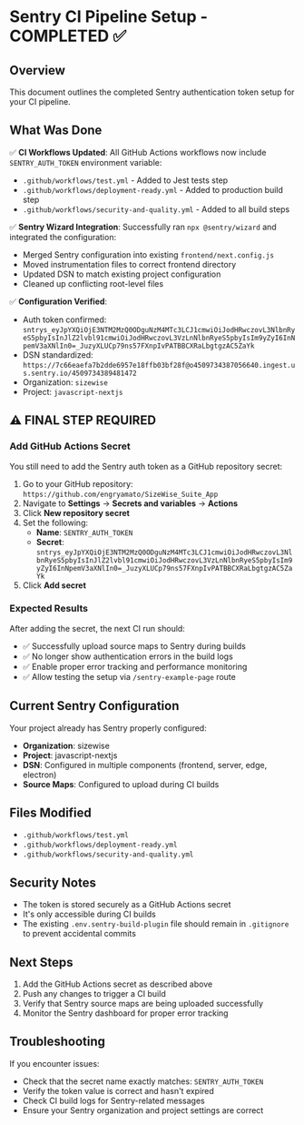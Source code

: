 # Sentry CI Pipeline Setup - COMPLETED ✅

## Overview
This document outlines the completed Sentry authentication token setup for your CI pipeline.

## What Was Done
✅ **CI Workflows Updated**: All GitHub Actions workflows now include `SENTRY_AUTH_TOKEN` environment variable:
- `.github/workflows/test.yml` - Added to Jest tests step
- `.github/workflows/deployment-ready.yml` - Added to production build step
- `.github/workflows/security-and-quality.yml` - Added to all build steps

✅ **Sentry Wizard Integration**: Successfully ran `npx @sentry/wizard` and integrated the configuration:
- Merged Sentry configuration into existing `frontend/next.config.js`
- Moved instrumentation files to correct frontend directory
- Updated DSN to match existing project configuration
- Cleaned up conflicting root-level files

✅ **Configuration Verified**:
- Auth token confirmed: `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`
- DSN standardized: `https://7c66eaefa7b2dde6957e18ffb03bf28f@o4509734387056640.ingest.us.sentry.io/4509734389481472`
- Organization: `sizewise`
- Project: `javascript-nextjs`

## ⚠️ FINAL STEP REQUIRED

### Add GitHub Actions Secret
You still need to add the Sentry auth token as a GitHub repository secret:

1. Go to your GitHub repository: `https://github.com/engryamato/SizeWise_Suite_App`
2. Navigate to **Settings** → **Secrets and variables** → **Actions**
3. Click **New repository secret**
4. Set the following:
   - **Name**: `SENTRY_AUTH_TOKEN`
   - **Secret**: `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`
5. Click **Add secret**

### Expected Results
After adding the secret, the next CI run should:
- ✅ Successfully upload source maps to Sentry during builds
- ✅ No longer show authentication errors in the build logs
- ✅ Enable proper error tracking and performance monitoring
- ✅ Allow testing the setup via `/sentry-example-page` route

## Current Sentry Configuration
Your project already has Sentry properly configured:
- **Organization**: sizewise
- **Project**: javascript-nextjs
- **DSN**: Configured in multiple components (frontend, server, edge, electron)
- **Source Maps**: Configured to upload during CI builds

## Files Modified
- `.github/workflows/test.yml`
- `.github/workflows/deployment-ready.yml` 
- `.github/workflows/security-and-quality.yml`

## Security Notes
- The token is stored securely as a GitHub Actions secret
- It's only accessible during CI builds
- The existing `.env.sentry-build-plugin` file should remain in `.gitignore` to prevent accidental commits

## Next Steps
1. Add the GitHub Actions secret as described above
2. Push any changes to trigger a CI build
3. Verify that Sentry source maps are being uploaded successfully
4. Monitor the Sentry dashboard for proper error tracking

## Troubleshooting
If you encounter issues:
- Check that the secret name exactly matches: `SENTRY_AUTH_TOKEN`
- Verify the token value is correct and hasn't expired
- Check CI build logs for Sentry-related messages
- Ensure your Sentry organization and project settings are correct
